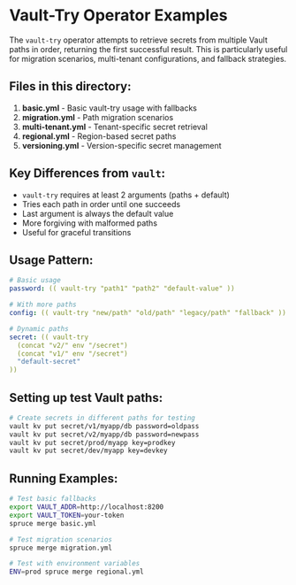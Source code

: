 # Vault-Try Operator Examples

The `vault-try` operator attempts to retrieve secrets from multiple Vault paths in order, returning the first successful result. This is particularly useful for migration scenarios, multi-tenant configurations, and fallback strategies.

## Files in this directory:

1. **basic.yml** - Basic vault-try usage with fallbacks
2. **migration.yml** - Path migration scenarios
3. **multi-tenant.yml** - Tenant-specific secret retrieval
4. **regional.yml** - Region-based secret paths
5. **versioning.yml** - Version-specific secret management

## Key Differences from `vault`:

- `vault-try` requires at least 2 arguments (paths + default)
- Tries each path in order until one succeeds
- Last argument is always the default value
- More forgiving with malformed paths
- Useful for graceful transitions

## Usage Pattern:

```yaml
# Basic usage
password: (( vault-try "path1" "path2" "default-value" ))

# With more paths
config: (( vault-try "new/path" "old/path" "legacy/path" "fallback" ))

# Dynamic paths
secret: (( vault-try 
  (concat "v2/" env "/secret") 
  (concat "v1/" env "/secret") 
  "default-secret" 
))
```

## Setting up test Vault paths:

```bash
# Create secrets in different paths for testing
vault kv put secret/v1/myapp/db password=oldpass
vault kv put secret/v2/myapp/db password=newpass
vault kv put secret/prod/myapp key=prodkey
vault kv put secret/dev/myapp key=devkey
```

## Running Examples:

```bash
# Test basic fallbacks
export VAULT_ADDR=http://localhost:8200
export VAULT_TOKEN=your-token
spruce merge basic.yml

# Test migration scenarios
spruce merge migration.yml

# Test with environment variables
ENV=prod spruce merge regional.yml
```